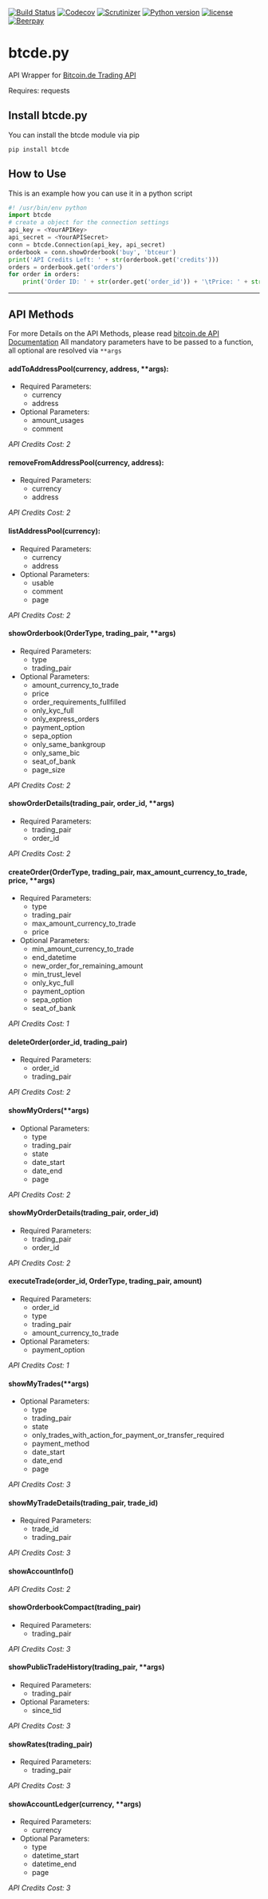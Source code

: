 [![Build Status](https://travis-ci.org/peshay/btcde.svg?branch=master)](https://travis-ci.org/peshay/btcde)
[![Codecov](https://codecov.io/gh/peshay/btcde/branch/master/graph/badge.svg)](https://codecov.io/gh/peshay/btcde/branch/master)
[![Scrutinizer](https://scrutinizer-ci.com/g/peshay/btcde/badges/quality-score.png?b=master)](https://scrutinizer-ci.com/g/peshay/btcde/?branch=master)
[![Python version](https://img.shields.io/pypi/pyversions/btcde.svg)](https://pypi.python.org/pypi/btcde)
[![license](https://img.shields.io/github/license/peshay/btcde.svg)](https://github.com/peshay/btcde/blob/master/LICENSE)
[![Beerpay](https://beerpay.io/peshay/btcde/badge.svg?style=beer)](https://beerpay.io/peshay/btcde)

# btcde.py

API Wrapper for [Bitcoin.de Trading API](https://www.bitcoin.de/de/api/marketplace)

Requires: requests

## Install btcde.py

You can install the btcde module via pip

    pip install btcde

## How to Use

This is an example how you can use it in a python script
```python
#! /usr/bin/env python
import btcde
# create a object for the connection settings
api_key = <YourAPIKey>
api_secret = <YourAPISecret>
conn = btcde.Connection(api_key, api_secret)
orderbook = conn.showOrderbook('buy', 'btceur')
print('API Credits Left: ' + str(orderbook.get('credits')))
orders = orderbook.get('orders')
for order in orders:
    print('Order ID: ' + str(order.get('order_id')) + '\tPrice: ' + str(order.get('price')) + ' EUR')
```
---
## API Methods

For more Details on the API Methods, please read [bitcoin.de API Documentation](https://www.bitcoin.de/de/api/tapi/v2/docu)
All mandatory parameters have to be passed to a function, all optional are resolved via ```**args```

#### addToAddressPool(currency, address, **args):
* Required Parameters:
  * currency
  * address
* Optional Parameters:
  * amount_usages
  * comment

*API Credits Cost: 2*

#### removeFromAddressPool(currency, address):
* Required Parameters:
  * currency
  * address

*API Credits Cost: 2*

#### listAddressPool(currency):
* Required Parameters:
  * currency
  * address
* Optional Parameters:
  * usable
  * comment
  * page

*API Credits Cost: 2*

#### showOrderbook(OrderType, trading_pair, **args)
* Required Parameters:
  * type
  * trading_pair
* Optional Parameters:
  * amount_currency_to_trade
  * price
  * order_requirements_fullfilled
  * only_kyc_full
  * only_express_orders
  * payment_option
  * sepa_option
  * only_same_bankgroup
  * only_same_bic
  * seat_of_bank
  * page_size

*API Credits Cost: 2*

#### showOrderDetails(trading_pair, order_id, **args)
* Required Parameters:
  * trading_pair
  * order_id

*API Credits Cost: 2*

#### createOrder(OrderType, trading_pair, max_amount_currency_to_trade, price, **args)
* Required Parameters:
  * type
  * trading_pair
  * max_amount_currency_to_trade
  * price
* Optional Parameters:
  * min_amount_currency_to_trade
  * end_datetime
  * new_order_for_remaining_amount
  * min_trust_level
  * only_kyc_full
  * payment_option
  * sepa_option
  * seat_of_bank

*API Credits Cost: 1*

#### deleteOrder(order_id, trading_pair)
* Required Parameters:
  * order_id
  * trading_pair

*API Credits Cost: 2*

#### showMyOrders(**args)
* Optional Parameters:
  * type
  * trading_pair
  * state
  * date_start
  * date_end
  * page

*API Credits Cost: 2*

#### showMyOrderDetails(trading_pair, order_id)
* Required Parameters:
  * trading_pair
  * order_id

*API Credits Cost: 2*

#### executeTrade(order_id, OrderType, trading_pair, amount)
* Required Parameters:
  * order_id
  * type
  * trading_pair
  * amount_currency_to_trade
* Optional Parameters:
  * payment_option

*API Credits Cost: 1*

#### showMyTrades(**args)
* Optional Parameters:
  * type
  * trading_pair
  * state
  * only_trades_with_action_for_payment_or_transfer_required
  * payment_method
  * date_start
  * date_end
  * page

*API Credits Cost: 3*

#### showMyTradeDetails(trading_pair, trade_id)
* Required Parameters:
  * trade_id
  * trading_pair

*API Credits Cost: 3*

#### showAccountInfo()

*API Credits Cost: 2*

#### showOrderbookCompact(trading_pair)
* Required Parameters:
  * trading_pair

*API Credits Cost: 3*

#### showPublicTradeHistory(trading_pair, **args)
* Required Parameters:
  * trading_pair
* Optional Parameters:
  * since_tid

*API Credits Cost: 3*

#### showRates(trading_pair)
* Required Parameters:
  * trading_pair

*API Credits Cost: 3*

#### showAccountLedger(currency, **args)
* Required Parameters:
  * currency
* Optional Parameters:
  * type
  * datetime_start
  * datetime_end
  * page

*API Credits Cost: 3*
